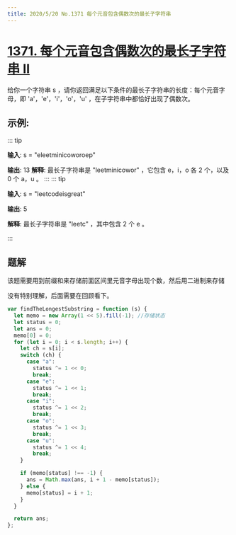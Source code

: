 ```yaml
---
title: 2020/5/20 No.1371 每个元音包含偶数次的最长子字符串
---
```


# [1371. 每个元音包含偶数次的最长子字符串 Ⅱ](https://leetcode-cn.com/problems/find-the-longest-substring-containing-vowels-in-even-counts/)

给你一个字符串 s ，请你返回满足以下条件的最长子字符串的长度：每个元音字母，即 'a'，'e'，'i'，'o'，'u' ，在子字符串中都恰好出现了偶数次。

## 示例:

::: tip

**输入**: s = "eleetminicoworoep"

**输出**: 13
**解释**: 最长子字符串是 "leetminicowor" ，它包含 e，i，o 各 2 个，以及 0 个 a，u 。
:::
::: tip

**输入**: s = "leetcodeisgreat"

**输出**: 5

**解释**: 最长子字符串是 "leetc" ，其中包含 2 个 e 。

:::

## 题解

该题需要用到前缀和来存储前面区间里元音字母出现个数，然后用二进制来存储

没有特别理解，后面需要在回顾看下。

```js
var findTheLongestSubstring = function (s) {
  let memo = new Array(1 << 5).fill(-1); //存储状态
  let status = 0;
  let ans = 0;
  memo[0] = 0;
  for (let i = 0; i < s.length; i++) {
    let ch = s[i];
    switch (ch) {
      case "a":
        status ^= 1 << 0;
        break;
      case "e":
        status ^= 1 << 1;
        break;
      case "i":
        status ^= 1 << 2;
        break;
      case "o":
        status ^= 1 << 3;
        break;
      case "u":
        status ^= 1 << 4;
        break;
    }

    if (memo[status] !== -1) {
      ans = Math.max(ans, i + 1 - memo[status]);
    } else {
      memo[status] = i + 1;
    }
  }

  return ans;
};
```
